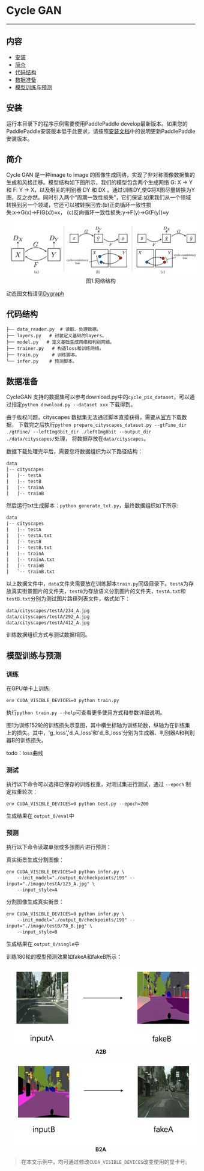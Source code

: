 # Cycle GAN
---
## 内容

- [安装](#安装)
- [简介](#简介)
- [代码结构](#代码结构)
- [数据准备](#数据准备)
- [模型训练与预测](#模型训练与预测)

## 安装

运行本目录下的程序示例需要使用PaddlePaddle develop最新版本。如果您的PaddlePaddle安装版本低于此要求，请按照[安装文档](http://www.paddlepaddle.org/docs/develop/documentation/zh/build_and_install/pip_install_cn.html)中的说明更新PaddlePaddle安装版本。

## 简介
Cycle GAN 是一种image to image 的图像生成网络，实现了非对称图像数据集的生成和风格迁移。模型结构如下图所示，我们的模型包含两个生成网络 G: X → Y 和 F: Y → X，以及相关的判别器 DY 和 DX 。通过训练DY,使G将X图尽量转换为Y图，反之亦然。同时引入两个“周期一致性损失”，它们保证:如果我们从一个领域转换到另一个领域，它还可以被转换回去:(b)正向循环一致性损失:x→G(x)→F(G(x))≈x， (c)反向循环一致性损失:y→F(y)→G(F(y))≈y

<p align="center">
<img src="image/net.png" hspace='10'/> <br />
图1.网络结构
</p>

动态图文档请见[Dygraph](https://www.paddlepaddle.org.cn/documentation/docs/zh/develop/user_guides/howto/dygraph/DyGraph.html)

## 代码结构
```
├── data_reader.py  # 读取、处理数据。
├── layers.py   # 封装定义基础的layers。
├── model.py   # 定义基础生成网络和判别网络。
├── trainer.py   # 构造loss和训练网络。
├── train.py     # 训练脚本。
└── infer.py    # 预测脚本。
```


## 数据准备

CycleGAN 支持的数据集可以参考download.py中的`cycle_pix_dataset`，可以通过指定`python download.py --dataset xxx` 下载得到。

由于版权问题，cityscapes 数据集无法通过脚本直接获得，需要从[官方](https://www.cityscapes-dataset.com/)下载数据，
下载完之后执行`python prepare_cityscapes_dataset.py --gtFine_dir ./gtFine/ --leftImg8bit_dir ./leftImg8bit --output_dir ./data/cityscapes/`处理，
将数据存放在`data/cityscapes`。

数据下载处理完毕后，需要您将数据组织为以下路径结构：
```
data
|-- cityscapes
|   |-- testA
|   |-- testB
|   |-- trainA
|   |-- trainB

```

然后运行txt生成脚本：`python generate_txt.py`，最终数据组织如下所示:
```
data
|-- cityscapes
|   |-- testA
|   |-- testA.txt
|   |-- testB
|   |-- testB.txt
|   |-- trainA
|   |-- trainA.txt
|   |-- trainB
|   `-- trainB.txt

```

以上数据文件中，`data`文件夹需要放在训练脚本`train.py`同级目录下。`testA`为存放真实街景图片的文件夹，`testB`为存放语义分割图片的文件夹，`testA.txt`和`testB.txt`分别为测试图片路径列表文件，格式如下：

```
data/cityscapes/testA/234_A.jpg
data/cityscapes/testA/292_A.jpg
data/cityscapes/testA/412_A.jpg
```

训练数据组织方式与测试数据相同。


## 模型训练与预测

### 训练

在GPU单卡上训练:

```
env CUDA_VISIBLE_DEVICES=0 python train.py
```

执行`python train.py --help`可查看更多使用方式和参数详细说明。

图1为训练152轮的训练损失示意图，其中横坐标轴为训练轮数，纵轴为在训练集上的损失。其中，'g_loss','d_A_loss'和'd_B_loss'分别为生成器、判别器A和判别器B的训练损失。

todo：loss曲线

### 测试

执行以下命令可以选择已保存的训练权重，对测试集进行测试，通过 `--epoch` 制定权重轮次：

```
env CUDA_VISIBLE_DEVICES=0 python test.py --epoch=200
```
生成结果在 `output_0/eval`中


### 预测

执行以下命令读取单张或多张图片进行预测：

真实街景生成分割图像：

```
env CUDA_VISIBLE_DEVICES=0 python infer.py \
    --init_model="./output_0/checkpoints/199" --input="./image/testA/123_A.jpg" \
    --input_style=A
```

分割图像生成真实街景：

```
env CUDA_VISIBLE_DEVICES=0 python infer.py \
    --init_model="./output_0/checkpoints/199" --input="./image/testB/78_B.jpg" \
    --input_style=B
```
生成结果在 `output_0/single`中

训练180轮的模型预测效果如fakeA和fakeB所示：


<p align="center">
<img src="image/A2B.png" width="620" hspace='10'/> <br/>
<strong>A2B</strong>
</p>


<p align="center">
<img src="image/B2A.png" width="620" hspace='10'/> <br/>
<strong>B2A</strong>
</p>

>在本文示例中，均可通过修改`CUDA_VISIBLE_DEVICES`改变使用的显卡号。
